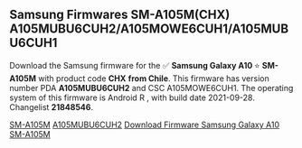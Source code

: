 <h2>Samsung Firmwares SM-A105M(CHX) A105MUBU6CUH2/A105MOWE6CUH1/A105MUBU6CUH1</h2>
Download the Samsung firmware for the ✅ <strong>Samsung Galaxy A10 </strong> ⭐ <strong>SM-A105M</strong> with product code <strong>CHX</strong> <strong> from Chile</strong>. This firmware has version number PDA <strong>A105MUBU6CUH2</strong> and CSC A105MOWE6CUH1. The operating system of this firmware is Android R , with build date 2021-09-28. Changelist <strong>21848546</strong>.


[SM-A105M](https://samfirm.shop/samsung/model/SM-A105M)
[A105MUBU6CUH2](https://samfirm.shop/samsung/pda/A105MUBU6CUH2)
[Download Firmware Samsung Galaxy A10 SM-A105M](https://samfirm.shop/samsung/firmware/460082)
